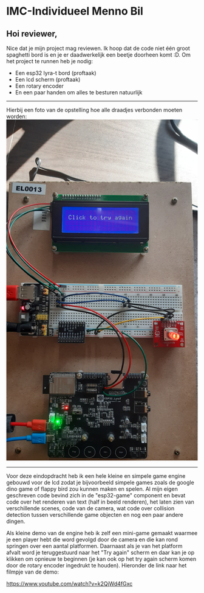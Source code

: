 # IMC-Individueel Menno Bil

## Hoi reviewer,
Nice dat je mijn project mag reviewen. Ik hoop dat de code niet 
één groot spaghetti bord is en je er daadwerkelijk een beetje doorheen komt :D.
Om het project te runnen heb je nodig:
- Een esp32 lyra-t bord (proftaak)
- Een lcd scherm (proftaak)
- Een rotary encoder
- En een paar handen om alles te besturen natuurlijk

---

Hierbij een foto van de opstelling hoe alle draadjes verbonden moeten worden:
![Foto van de opstelling](20210330_111237.jpg)

---

Voor deze eindopdracht heb ik een hele kleine en simpele game engine gebouwd voor de lcd zodat je bijvoorbeeld simpele games
zoals de google dino game of flappy bird zou kunnen maken en spelen. Al mijn eigen geschreven code bevind zich
in de "esp32-game" component en bevat code over het renderen van text (half in beeld renderen), het laten zien van verschillende
scenes, code van de camera, wat code over collision detection tussen verschillende game objecten en nog een paar andere dingen.

Als kleine demo van de engine heb ik zelf een mini-game gemaakt waarmee je een player hebt die word gevolgd door de camera
en die kan rond springen over een aantal platformen. Daarnaast als je van het platform afvalt word je teruggestuurd naar
het "Try again" scherm en daar kan je op klikken om opnieuw te beginnen (je kan ook op het try again scherm komen door de rotary
encoder ingedrukt te houden). Hieronder de link naar het filmpje van de demo:

https://www.youtube.com/watch?v=k2QjWd4fGxc
